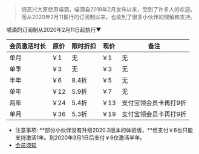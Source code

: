 > 很高兴大家使用喵滴，喵滴自2019年2月发布以来，受到了许多人的欢迎。而从2020年2月11推行的订阅制以来，也收到了很多小伙伴的理解和支持。

喵滴的订阅制从2020年2月11日起执行▼

| 会员激活时长 | 原价 | 限时折扣 | 现价 | 备注 |
| --- | --- | --- | --- | --- |
| 单月 | ￥1 | 无 | ￥1 | 无 |
| 单季 | ￥3 | 无 | ￥3 | 无 |
| 半年 | ￥6 | 8.4折 | ￥5 | 无 |
| 单年 | ￥12 | 5.9折 | ￥7 | 无 |
| 两年 | ￥24 | 5.4折 | ￥13 | 支付宝领会员卡再打9折 |
| 单月 | ￥36 | 5.3折 | ￥19 | 支付宝领会员卡再打9折 |

* 注意事项:
 **部分小伙伴没有升级2020.3版本的体验版，**但支付￥6也只能支持激活1年。到2020年3月1日后支付￥6仅激活半年。
 * [会员须知](https://sunshinesudio.com/senior)
